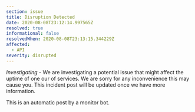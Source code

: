 ```yaml
---
section: issue
title: Disruption Detected
date: 2020-08-08T23:12:14.997565Z
resolved: true
informational: false
resolvedWhen: 2020-08-08T23:13:15.344229Z
affected:
  - API
severity: disrupted
---
```

*Investigating* - We are investigating a potential issue that might affect the uptime of one our of services. We are sorry for any inconvenience this may cause you. This incident post will be updated once we have more information.

This is an automatic post by a monitor bot.
        